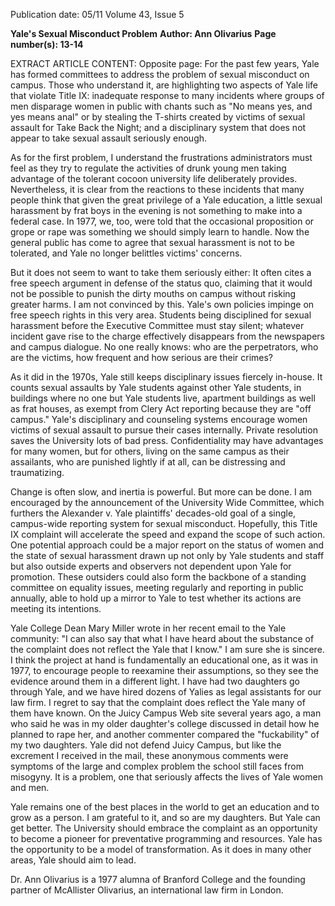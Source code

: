 Publication date: 05/11
Volume 43, Issue 5

**Yale's Sexual Misconduct Problem**
**Author: Ann Olivarius**
**Page number(s): 13-14**

EXTRACT ARTICLE CONTENT:
Opposite page: For the past few years, Yale has formed committees to address the problem of sexual misconduct on campus.  Those who understand it, are highlighting two aspects of Yale life that violate Title IX: inadequate response to many incidents where groups of men disparage women in public with chants such as "No means yes, and yes means anal" or by stealing the T-shirts created by victims of sexual assault for Take Back the Night; and a disciplinary system that does not appear to take sexual assault seriously enough.


As for the first problem, I understand the frustrations administrators must feel as they try to regulate the activities of drunk young men taking advantage of the tolerant cocoon university life deliberately provides. Nevertheless, it is clear from the reactions to these incidents that many people think that given the great privilege of a Yale education, a little sexual harassment by frat boys in the evening is not something to make into a federal case. In 1977, we, too, were told that the occasional proposition or grope or rape was something we should simply learn to handle. Now the general public has come to agree that sexual harassment is not to be tolerated, and Yale no longer belittles victims' concerns.


But it does not seem to want to take them seriously either: It often cites a free speech argument in defense of the status quo, claiming that it would not be possible to punish the dirty mouths on campus without risking greater harms. I am not convinced by this. Yale's own policies impinge on free speech rights in this very area. Students being disciplined for sexual harassment before the Executive Committee must stay silent; whatever incident gave rise to the charge effectively disappears from the newspapers and campus dialogue. No one really knows: who are the perpetrators, who are the victims, how frequent and how serious are their crimes?


As it did in the 1970s, Yale still keeps disciplinary issues fiercely in-house. It counts sexual assaults by Yale students against other Yale students, in buildings where no one but Yale students live, apartment buildings as well as frat houses, as exempt from Clery Act reporting because they are "off campus." Yale's disciplinary and counseling systems encourage women victims of sexual assault to pursue their cases internally. Private resolution saves the University lots of bad press. Confidentiality may have advantages for many women, but for others, living on the same campus as their assailants, who are punished lightly if at all, can be distressing and traumatizing.


Change is often slow, and inertia is powerful. But more can be done. I am encouraged by the announcement of the University Wide Committee, which furthers the Alexander v. Yale plaintiffs' decades-old goal of a single, campus-wide reporting system for sexual misconduct. Hopefully, this Title IX complaint will accelerate the speed and expand the scope of such action. One potential approach could be a major report on the status of women and the state of sexual harassment drawn up not only by Yale students and staff but also outside experts and observers not dependent upon Yale for promotion. These outsiders could also form the backbone of a standing committee on equality issues, meeting regularly and reporting in public annually, able to hold up a mirror to Yale to test whether its actions are meeting its intentions.


Yale College Dean Mary Miller wrote in her recent email to the Yale community: "I can also say that what I have heard about the substance of the complaint does not reflect the Yale that I know." I am sure she is sincere. I think the project at hand is fundamentally an educational one, as it was in 1977, to encourage people to reexamine their assumptions, so they see the evidence around them in a different light. I have had two daughters go through Yale, and we have hired dozens of Yalies as legal assistants for our law firm. I regret to say that the complaint does reflect the Yale many of them have known. On the Juicy Campus Web site several years ago, a man who said he was in my older daughter's college discussed in detail how he planned to rape her, and another commenter compared the "fuckability" of my two daughters. Yale did not defend Juicy Campus, but like the excrement I received in the mail, these anonymous comments were symptoms of the large and complex problem the school still faces from misogyny. It is a problem, one that seriously affects the lives of Yale women and men.


Yale remains one of the best places in the world to get an education and to grow as a person. I am grateful to it, and so are my daughters. But Yale can get better. The University should embrace the complaint as an opportunity to become a pioneer for preventative programming and resources. Yale has the opportunity to be a model of transformation. As it does in many other areas, Yale should aim to lead.


Dr. Ann Olivarius is a 1977 alumna of Branford College and the founding partner of McAllister Olivarius, an international law firm in London.